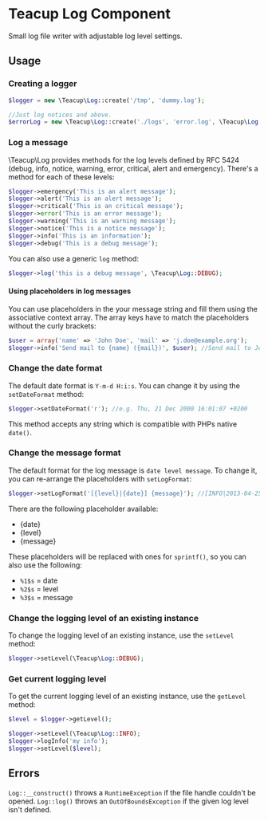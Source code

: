 # Teacup Log Component

Small log file writer with adjustable log level settings.

## Usage

### Creating a logger

```php
$logger = new \Teacup\Log::create('/tmp', 'dummy.log');

//Just log notices and above.
$errorLog = new \Teacup\Log::create('./logs', 'error.log', \Teacup\Log::NOTICE);
```

### Log a message

\Teacup\Log provides methods for the log levels defined by RFC 5424 (debug, info, notice, warning, error, critical, alert and emergency). There's a method for each of these levels:

```php
$logger->emergency('This is an alert message');
$logger->alert('This is an alert message');
$logger->critical('This is an critical message');
$logger->error('This is an error message');
$logger->warning('This is an warning message');
$logger->notice('This is a notice message');
$logger->info('This is an information');
$logger->debug('This is a debug message');
```

You can also use a generic `log` method:

```php
$logger->log('this is a debug message', \Teacup\Log::DEBUG);
```

#### Using placeholders in log messages

You can use placeholders in the your message string and fill them using the associative context array. The array keys have to match the placeholders without the curly brackets:

```php
$user = array('name' => 'John Doe', 'mail' => 'j.doe@example.org');
$logger->info('Send mail to {name} ({mail})', $user); //Send mail to John Doe (j.doe@example.org)
```

### Change the date format

The default date format is `Y-m-d H:i:s`. You can change it by using the `setDateFormat` method:

```php
$logger->setDateFormat('r'); //e.g. Thu, 21 Dec 2000 16:01:07 +0200
```

This method accepts any string which is compatible with PHPs native `date()`.

### Change the message format

The default format for the log message is `date level message`. To change it, you can re-arrange the placeholders with `setLogFormat`:

```php
$logger->setLogFormat('[{level}|{date}] {message}'); //[INFO|2013-04-25 13:37:42] This is an info message
```

There are the following placeholder available:

* {date}
* {level}
* {message}

These placeholders will be replaced with ones for `sprintf()`, so you can also use the following:

* `%1$s` = date
* `%2$s` = level
* `%3$s` = message

### Change the logging level of an existing instance

To change the logging level of an existing instance, use the `setLevel` method:

```php
$logger->setLevel(\Teacup\Log::DEBUG);
```

### Get current logging level

To get the current logging level of an existing instance, use the `getLevel` method:

```php
$level = $logger->getLevel();

$logger->setLevel(\Teacup\Log::INFO);
$logger->logInfo('my info');
$logger->setLevel($level);
```

## Errors

`Log::__construct()` throws a `RuntimeException` if the file handle couldn't be opened.
`Log::log()` throws an `OutOfBoundsException` if the given log level isn't defined.